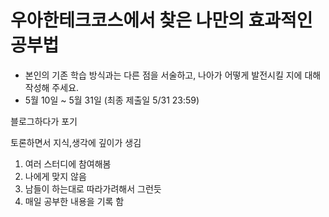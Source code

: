 # 우아한테크코스에서 찾은 나만의 효과적인 공부법
- 본인의 기존 학습 방식과는 다른 점을 서술하고, 나아가 어떻게 발전시킬 지에 대해 작성해 주세요.
- 5월 10일 ~ 5월 31일 (최종 제출일 5/31 23:59)

블로그하다가 포기

토론하면서 지식,생각에 깊이가 생김

1. 여러 스터디에 참여해봄
  1. 나에게 맞지 않음
  2. 남들이 하는대로 따라가려해서 그런듯
2. 매일 공부한 내용을 기록 함

